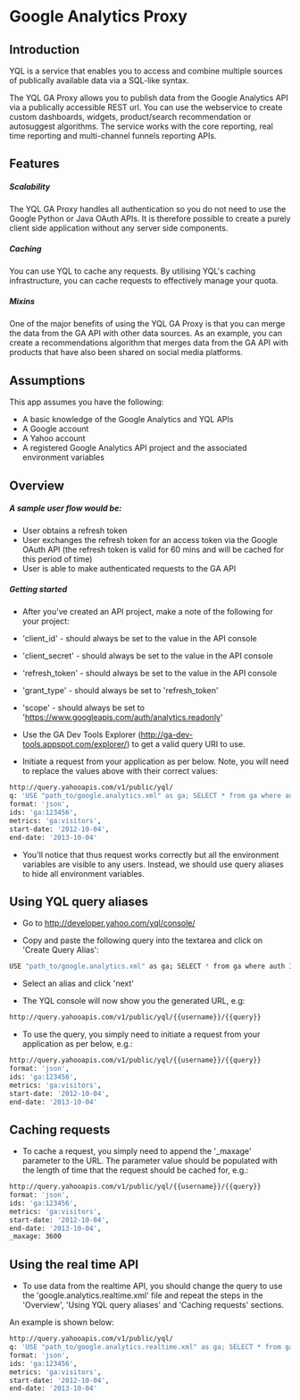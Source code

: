 Google Analytics Proxy
======================

Introduction
----

YQL is a service that enables you to access and combine multiple sources of publically available data via a SQL-like syntax.

The YQL GA Proxy allows you to publish data from the Google Analytics API via a publically accessible REST url. You can use the webservice to create custom dashboards, widgets, product/search recommendation or autosuggest algorithms. The service works with the core reporting, real time reporting and multi-channel funnels reporting APIs.

Features
----

##### Scalability

The YQL GA Proxy handles all authentication so you do not need to use the Google Python or Java OAuth APIs. It is therefore possible to create a purely client side application without any server side components.

##### Caching

You can use YQL to cache any requests. By utilising YQL's caching infrastructure, you can cache requests to effectively manage your quota.

##### Mixins

One of the major benefits of using the YQL GA Proxy is that you can merge the data from the GA API with other data sources. As an example, you can create a recommendations algorithm that merges data from the GA API with products that have also been shared on social media platforms.

Assumptions
----

This app assumes you have the following:

* A basic knowledge of the Google Analytics and YQL APIs
* A Google account
* A Yahoo account
* A registered Google Analytics API project and the associated environment variables

Overview
----

##### A sample user flow would be:

* User obtains a refresh token
* User exchanges the refresh token for an access token via the Google OAuth API (the refresh token is valid for 60 mins and will be cached for this period of time)
* User is able to make authenticated requests to the GA API

##### Getting started

* After you've created an API project, make a note of the following for your project:

* 'client_id' - should always be set to the value in the API console
* 'client_secret' - should always be set to the value in the API console
* 'refresh_token' - should always be set to the value in the API console
* 'grant_type' - should always be set to 'refresh_token'
* 'scope' - should always be set to 'https://www.googleapis.com/auth/analytics.readonly'
* Use the GA Dev Tools Explorer (http://ga-dev-tools.appspot.com/explorer/) to get a valid query URI to use.
* Initiate a request from your application as per below. Note, you will need to replace the values above with their correct values:

```sh
http://query.yahooapis.com/v1/public/yql/
q: 'USE "path_to/google.analytics.xml" as ga; SELECT * from ga where auth IN (SELECT access_token from ga where client_id = '577935248478-10pg2k39kh1ivo7apbmere1t481rn7f7.apps.googleusercontent.com' and client_secret = 'WA6oVy3DlY5WDZbbJDKbLJA-' and refresh_token = '1/CN5Z4VnAIz6bX21SuYmBpi0ekDj4ulYwKCTLhF1n0nw' and grant_type = 'refresh_token' and scope = 'https://www.googleapis.com/auth/analytics.readonly') and ids = @ids and metrics = @metrics and start-date = @start-date and end-date = @end-date;'
format: 'json',
ids: 'ga:123456',
metrics: 'ga:visitors',
start-date: '2012-10-04',
end-date: '2013-10-04'
```

* You'll notice that thus request works correctly but all the environment variables are visible to any users. Instead, we should use query aliases to hide all environment variables.

Using YQL query aliases
----

* Go to http://developer.yahoo.com/yql/console/

* Copy and paste the following query into the textarea and click on 'Create Query Alias':

```sh
USE "path_to/google.analytics.xml" as ga; SELECT * from ga where auth IN (SELECT access_token from ga where client_id = '577935248478-10pg2k39kh1ivo7apbmere1t481rn7f7.apps.googleusercontent.com' and client_secret = 'WA6oVy3DlY5WDZbbJDKbLJA-' and refresh_token = '1/CN5Z4VnAIz6bX21SuYmBpi0ekDj4ulYwKCTLhF1n0nw' and grant_type = 'refresh_token' and scope = 'https://www.googleapis.com/auth/analytics.readonly') and ids = @ids and metrics = @metrics and start-date = @start-date and end-date = @end-date;
```

* Select an alias and click 'next'

* The YQL console will now show you the generated URL, e.g:

```sh
http://query.yahooapis.com/v1/public/yql/{{username}}/{{query}}
```

* To use the query, you simply need to initiate a request from your application as per below, e.g.:

```sh
http://query.yahooapis.com/v1/public/yql/{{username}}/{{query}}
format: 'json',
ids: 'ga:123456',
metrics: 'ga:visitors',
start-date: '2012-10-04',
end-date: '2013-10-04'
```

Caching requests
----

* To cache a request, you simply need to append the '_maxage' parameter to the URL. The parameter value should be populated with the length of time that the request should be cached for, e.g.:

```sh
http://query.yahooapis.com/v1/public/yql/{{username}}/{{query}}
format: 'json',
ids: 'ga:123456',
metrics: 'ga:visitors',
start-date: '2012-10-04',
end-date: '2013-10-04',
_maxage: 3600
```

Using the real time API
----

* To use data from the realtime API, you should change the query to use the 'google.analytics.realtime.xml' file and repeat the steps in the 'Overview', 'Using YQL query aliases' and 'Caching requests' sections.

An example is shown below:

```sh
http://query.yahooapis.com/v1/public/yql/
q: 'USE "path_to/google.analytics.realtime.xml" as ga; SELECT * from ga where auth IN (SELECT access_token from ga where client_id = '577935248478-10pg2k39kh1ivo7apbmere1t481rn7f7.apps.googleusercontent.com' and client_secret = 'WA6oVy3DlY5WDZbbJDKbLJA-' and refresh_token = '1/CN5Z4VnAIz6bX21SuYmBpi0ekDj4ulYwKCTLhF1n0nw' and grant_type = 'refresh_token' and scope = 'https://www.googleapis.com/auth/analytics.readonly') and ids = @ids and metrics = @metrics and start-date = @start-date and end-date = @end-date;'
format: 'json',
ids: 'ga:123456',
metrics: 'ga:visitors',
start-date: '2012-10-04',
end-date: '2013-10-04'
```
